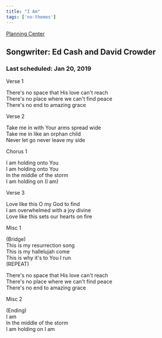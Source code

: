 ```yaml
---
title: "I Am"
tags: ['no-themes']
---
```


[Planning Center](https://services.planningcenteronline.com/songs/12590659)

## Songwriter: Ed Cash and David Crowder
### Last scheduled: Jan 20, 2019          

Verse 1  
  
There's no space that His love can't reach  
There's no place where we can't find peace  
There's no end to amazing grace  
  
Verse 2  
  
Take me in with Your arms spread wide  
Take me in like an orphan child  
Never let go never leave my side  
  
Chorus 1  
  
I am holding onto You  
I am holding onto You  
In the middle of the storm  
I am holding on (I am)  
  
Verse 3  
  
Love like this O my God to find  
I am overwhelmed with a joy divine  
Love like this sets our hearts on fire  
  
Misc 1  
  
(Bridge)  
This is my resurrection song  
This is my hallelujah come  
This is why it's to You I run  
(REPEAT)  
  
There's no space that His love can't reach  
There's no place where we can't find peace  
There's no end to amazing grace  
  
Misc 2  
  
(Ending)  
I am  
In the middle of the storm  
I am holding on I am
